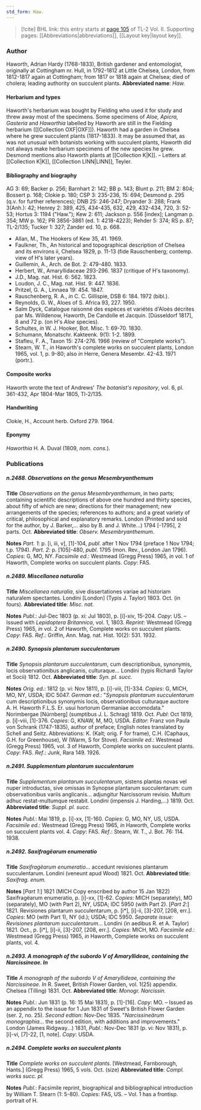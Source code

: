 ```yaml
---
std_form: Haw.
---
```


> [!cite] BHL link: this entry starts at [page 105](https://www.biodiversitylibrary.org/page/33068347) of TL-2 Vol. II.
> Supporting pages: [[Abbreviations|abbreviations]], [[Layout key|layout key]].

### Author

Haworth, Adrian Hardy (1768-1833), British gardener and entomologist, originally at Cottingham nr. Hull, in 1792-1812 at Little Chelsea, London, from 1812-1817 again at Cottingham; from 1817 or 1818 again at Chelsea; died of cholera; leading authority on succulent plants. 
**Abbreviated name**: *Haw.*

#### Herbarium and types

Haworth's herbarium was bought by Fielding who used it for study and threw away most of the specimens. Some specimens of *Aloe, Apicra, Gasteria* and *Haworthia* labelled by Haworth are still in the Fielding herbarium ([[Collection OXF|OXF]]). Haworth had a garden in Chelsea where he grew succulent plants (1817-1833). It may be assumed that, as was not unusual with botanists working with succulent plants, Haworth did not always make herbarium specimens of the new species he grew. Desmond mentions also Haworth plants at [[Collection K|K]]. – Letters at [[Collection K|K]], [[Collection LINN|LINN]], Teyler.

#### Bibliography and biography

AG 3: 69; Backer p. 256; Barnhart 2: 142; BB p. 143; Blunt p. 211; BM 2: 804; Bossert p. 168; Clokie p. 180; CSP 3: 235-236, 15: 694; Desmond p. 295 (q.v. for further references); DNB 25: 246-247; Dryander 3: 288; Frank 3(Anh.): 42; Henrey 2: 389, 425, 434-435, 632, 429, 432-434, 720, 3: 52-53; Hortus 3: 1194 ("Haw."); Kew 2: 611; Jackson p. 556 \[index\]; Langman p. 354; MW p. 162; PR 3856-3861 (ed. 1: 4218-4223); Rehder 5: 374; RS p. 87; TL-2/135; Tucker 1: 327; Zander ed. 10, p. 668.
- Allan, M., The Hookers of Kew 35, 41. 1969.
- Faulkner, Th., An historical and topographical description of Chelsea and its environs ii, Chelsea 1829, p. 11-13 (fide Rauschenberg; contemp. view of H's later years).
- Guillemin, A., Arch. de Bot. 2: 479-480. 1833.
- Herbert, W., Amaryllidaceae 293-296. 1837 (critique of H's taxonomy).
- J.D., Mag. nat. Hist. 6: 562. 1823.
- Loudon, J. C., Mag. nat. Hist. 9: 447. 1836.
- Pritzel, G. A., Linnaea 19: 454. 1847.
- Rauschenberg, R. A., *in* C. C. Gillispie, DSB 6: 184. 1972 (bibl.).
- Reynolds, G. W., Aloes of S. Africa 93, 227. 1950.
- Salm Dyck, Catalogue raisonné des espèces et variétés d'Aloès décrites par Ms. Willdenow, Haworth, De Candolle et Jacquin. \[Düsseldorf 1817\], 8 and 72 p. (on H's *Aloe* species).
- Schultes, *in* W. J. Hooker, Bot. Misc. 1: 69-70. 1830.
- Schumann, Monatschr. Kakteenk. 9(1): 1-2. 1899.
- Stafleu, F. A., Taxon 15: 274-276. 1966 (review of "Complete works").
- Stearn, W. T., *in* Haworth's complete works on succulent plants, London 1965, vol. 1, p. 9-80; also *in* Herre, Genera Mesembr. 42-43. 1971 (portr.).

#### Composite works

Haworth wrote the text of Andrews' *The botanist's repository*, vol. 6, pl. 361-432, Apr 1804-Mar 1805, Tl-2/135.

#### Handwriting

Clokie, H., Account herb. Oxford 279. 1964.

#### Eponymy

*Haworthia* H. A. Duval (1809, *nom. cons.*).

### Publications

##### n.2488. Observations on the genus Mesembryanthemum

**Title**
*Observations on the genus Mesembryanthemum*, in two parts; containing scientific descriptions of above one hundred and thirty species, about fifty of which are new; directions for their management; new arrangements of the species; references to authors; and a great variety of critical, philosophical and explanatory remarks. London (Printed and sold for the author, by J. Barker,... also by B. and J. White...) 1794 \[-1795\], 2 parts. Oct.
**Abbreviated title**: *Observ. Mesembryanthemum*.

**Notes**
*Part. 1*: p. \[i, iii, v\], \[1\]-104, *publ*. after 1 Nov 1794 (preface 1 Nov 1794; t.p. 1794).
*Part. 2*: p. \[105\]-480, *publ*. 1795 (mon. Rev., London Jan 1796).
*Copies*: G, MO, NY.
*Facsimile ed*.: Westmead (Gregg Press) 1965, *in* vol. 1 of Haworth, Complete works on succulent plants. *Copy*: FAS.

##### n.2489. Miscellanea naturalia

**Title**
*Miscellanea naturalia*, sive dissertationes variae ad historiam naturalem spectantes. Londini \[London\] (Typis J. Taylor) 1803. Oct. (in fours).
**Abbreviated title**: *Misc. nat.*

**Notes**
*Publ*.: Jul-Dec 1803 (p. xi: Jul 1803), p. \[i\]-xiv, 15-204. *Copy*: US. – Issued with *Lepidoptera Britannica*, vol. 1, 1803.
*Reprint*: Westmead (Gregg Press) 1965, *in* vol. 2 of Haworth, Complete works on succulent plants. *Copy*: FAS.
*Ref*.: Griffin, Ann. Mag. nat. Hist. 10(2): 531. 1932.

##### n.2490. Synopsis plantarum succulentarum

**Title**
*Synopsis plantarum succulentarum*, cum descriptionibus, synonymis, locis observationibus anglicanis, culturaque... Londini (typis Richardi Taylor et Socii) 1812. Oct.
**Abbreviated title**: *Syn. pl. succ.*

**Notes**
*Orig. ed*.: 1812 (p. vi: Nov 1811), p. \[i\]-viii, \[1\]-334. *Copies*: G, MICH, MO, NY, USDA; IDC 5047.
*German ed*.: "*Synopsis plantarum succulentarum* cum descriptionibus synonymis locis, observationibus culturaque auctore A. H. Haworth F.L.S. Er. usui hortorum Germaniae accomodata." Norimbergae \[Nürnberg\] (sumptibus J. L. Schrag) 1819. Oct.
*Publ*: Oct 1819, p. \[i\]-viii, \[1\]-376. *Copies*: G, KNAW, M, MO, USDA.
*Editor*: Franz von Paula von Schrank (1747-1835), author of preface; English notes translated by Schell and Seitz. Abbreviations: K. (Kalt; orig. F for frame), C.H. (Caphaus, G.H. for Greenhouse), W (Warm, S for Stove).
*Facsimile ed*.: Westmead (Gregg Press) 1965, vol. 3 of Haworth, Complete works on succulent plants. *Copy*: FAS.
*Ref*.: Junk, Rara 149. 1926.

##### n.2491. Supplementum plantarum succulentarum

**Title**
*Supplementum plantarum succulentarum*, sistens plantas novas vel nuper introductas, sive omissas in Synopse plantarum succulentarum: cum observationibus variis anglicanis... adjungitur Narcissorum revisio. Multum adhuc restat-multumque restabit. Londini (impensis J. Harding,...) 1819. Oct.
**Abbreviated title**: *Suppl. pl. succ.*

**Notes**
*Publ*.: Mai 1819, p. \[i\]-xx, \[1\]-160. *Copies*: G, MO, NY, US, USDA.
*Facsimile ed*.: Westmead (Gregg Press) 1965, *in* Haworth, Complete works on succulent plants vol. 4. *Copy*: FAS.
*Ref*.: Stearn, W. T., J. Bot. 76: 114. 1938.

##### n.2492. Saxifragëarum enumeratio

**Title**
*Saxifragëarum enumeratio*... accedunt revisiones plantarum succulentarum. Londini (veneunt apud Wood) 1821. Oct.
**Abbreviated title**: *Saxifrag. enum.*

**Notes**
\[*Part 1*:\] 1821 (MICH Copy enscribed by author 15 Jan 1822) Saxifragëarum enumeratio, p. \[i\]-xx, \[1\]-62. *Copies*: MICH (separately), MO (separately), MO (with Part 2), NY, USDA; IDC 5950 (with Part 2).
\[*Part 2*:\] 1821. Revisiones plantarum succulentarum, p. \[i\*\], \[i\]-ii, \[3\]-207, \[208, err.\].
*Copies*: MO (with Part 1), NY (id.); USDA; IDC 5950.
*Separate issue: Revisiones plantarum succulentarum*... Londini (in aedibus R. et A. Taylor) 1821. Oct., p. \[i\*\], \[i\]-ii, \[3\]-207, \[208, err.\]. *Copies*: MICH, MO.
*Facsimile ed*.: Westmead (Gregg Press) 1965, *in* Haworth, Complete works on succulent plants, vol. 4.

##### n.2493. A monograph of the subordo V of Amaryllideae, containing the Narcissineae. In

**Title**
*A monograph of the subordo V of Amaryllideae, containing the Narcissineae. In* R. Sweet, British Flower Garden, vol. 1(25) appendix. Chelsea (Tilling) 1831. Oct.
**Abbreviated title**: *Monogr. Narcissin.*

**Notes**
*Publ*.: Jun 1831 (p. 16: 15 Mai 1831), p. \[1\]-\[16\]. *Copy*: MO. – Issued as an appendix to the issue for 1 Jun 1831 of Sweet's British Flower Garden (ser. 2, no. 25).
*Second edtion*: Nov-Dec 1835. "*Narcissineärum monographia*... the second edition, with additions and improvements." London (James Ridgway...) 1831, *Publ*.: Nov-Dec 1831 (p. vi: Nov 1831), p. \[i\]-vi, \[7\]-22, \[1, note\]. *Copy*: USDA.

##### n.2494. Complete works on succulent plants

**Title**
*Complete works on succulent plants*. \[Westmead, Farnborough, Hants.\] (Gregg Press) 1965, 5 vols. Oct. (size)
**Abbreviated title**: *Compl. works succ. pl.*

**Notes**
*Publ*.: Facsimile reprint, biographical and bibliographical introduction by William T. Stearn (1: 5-80). *Copies*: FAS, US. – Vol. 1 has a frontisp. portrait of H.

